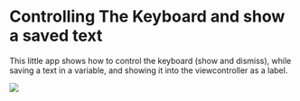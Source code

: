 # Controlling The Keyboard and show a saved text
This little app shows how to control the keyboard (show and dismiss), while saving a text in a variable, and showing it into
the viewcontroller as a label.


![](https://media.giphy.com/media/xUPGcsvUUD9I8E5jk4/giphy.gif)

